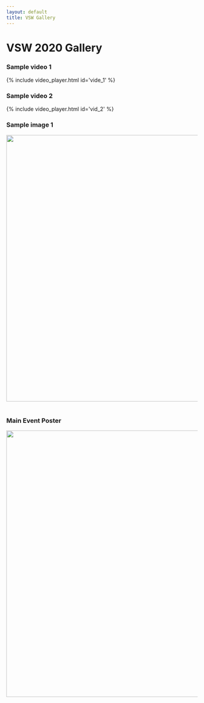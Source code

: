 ```yaml
---
layout: default
title: VSW Gallery
---
```


<div class="post">
    <h1 class="pageTitle">VSW 2020 Gallery</h1>
    <h3>Sample video 1</h3>
    {% include video_player.html id='vide_1' %}
    <br />
    <h3>Sample video 2</h3>
    {% include video_player.html id='vid_2' %}
    <h3>Sample image 1</h3>
    <center>
        <img src="{{ '/assets/img/touring.jpg'}}" width="700px" alt=""> 
    </center>
    <br />
    <h3>Main Event Poster</h3>
    <center>
        <img src="{{ '/assets/img/Quiz_Poster.jpeg'}}" width="700px" alt=""> 
    </center>

</div>
